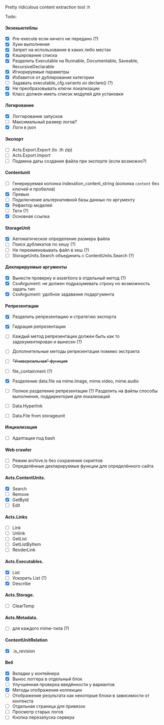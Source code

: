Pretty ridiculous content extraction tool :h

Todo:

#### Экзекьютеблы

- [x] Pre-execute если ничего не передано (?)
- [x] Хуки выполнения
- [x] Запрет на использование в каких либо местах
- [x] Кэширование списка
- [x] Разделить Executable на Runnable, Documentable, Saveable, RecursiveDeclarable
- [x] Игнорируемые параметры
- [x] Избавится от дублирования категории
- [ ] Задавать executable_cfg.variants из declare() (?)
- [x] Не преобразовывать ключи локализации
- [x] Класс должен иметь список модулей для установки

#### Логирование

- [x] Логгирование запусков
- [ ] Максимальный размер логов?
- [x] Логи в json

#### Экспорт

- [ ] Acts.Export.Export (to .th zip)
- [ ] Acts.Export.Import
- [ ] Подмена даты создания файла при экспорте (если возможно?)

#### Contentunit

- [ ] Генерируемая колонка indexation_content_string (колонка `content` без ключей и пробелов)
- [x] Превью
- [ ] Подключение альтернативной базы данных по аргументу
- [x] Рефактор моделей
- [ ] Теги (?)
- [x] Основная ссылка

#### StorageUnit

- [x] Автоматическое определение размера файла
- [ ] Поиск дубликатов по хешу (?)
- [ ] Не переименовывать файл в хеш (?)
- [ ] StorageUnits.Search объединить с ContentUnits.Search (?)

#### Декларируемые аргументы

- [x] Вынести проверку и assertions в отдельный метод (?)
- [x] CsvArgument: не должен подразумевать строку но возможность задать тип
- [x] CsvArgument: удобное задавание подаргумента

#### Репрезентации

- [x] Разделить репрезентацию и стратегию экспорта
- [x] Гидрация репрезентации
- [ ] Каждый метод репрезентации должен быть как то задокументирован и вынесен (?)
- [ ] Дополнительные методы репрезентации помимо экстракта
- [ ] ~~"Универсальная" функция~~
- [ ] file_containment (?)
- [x] Разделение data.file на mime.image, mime.video, mime.audio
- [ ] Полное разделение репрезентации (?) Разделить на файлы способы выполнения, поддиректория для локализаций

- [ ] Data.Hyperlink
- [ ] Data.File from storageunit

#### Инциализация

- [ ] Адаптация под bash

#### Web crawler

- [ ] Режим archive.is без сохранения скриптов
- [ ] Определённые декларируемые функции для определённого сайта

#### Acts.ContentUnits.

- [x] Search
- [ ] Remove
- [x] GetById
- [ ] Edit

#### Acts.Links

- [ ] Link
- [ ] Unlink
- [ ] GetList
- [ ] GetListByItem
- [ ] ReoderLink

#### Acts.Executables.

- [x] List
- [ ] Ускорить List (?)
- [x] Describe

#### Acts.Storage.

- [ ] ClearTemp

#### Acts.Metadata.

- [ ] для каждого mime-типа (?)

#### ContentUnitRelation

- [x] .is_revision

#### Веб

- [x] Вкладки у контейнера
- [x] Вынос логгера в отдельный блок
- [ ] Улучшенная проверка введённости у вариантов
- [x] Методы отображения коллекции
- [ ] Отображение результата как некоторые блоки в зависимости от контекста
- [ ] Отдельная страница для привязок
- [ ] Просмотр старых логов
- [ ] Кнопка перезапуска сервера
